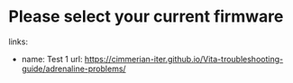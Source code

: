 # Please select your current firmware

links:
  - name: Test 1
    url: https://cimmerian-iter.github.io/Vita-troubleshooting-guide/adrenaline-problems/
